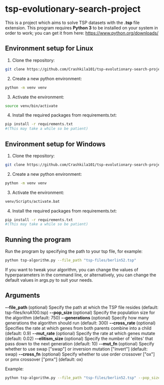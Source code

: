 # tsp-evolutionary-search-project
This is a project which aims to solve TSP datasets with the **.tsp** file extension.
This program requires **Python 3** to be installed on your system in order to work; you can get it from here: https://www.python.org/downloads/

## Environment setup for Linux

1. Clone the repository:

```bash
git clone https://github.com/Crashkila101/tsp-evolutionary-search-project.git
```

2. Create a new python environment:
```bash
python -m venv venv
```

3. Activate the environment:
```bash
source venv/bin/activate
```

4. Install the required packages from requirements.txt:
```bash
pip install -r requirements.txt
#(This may take a while so be patient)
```

## Environment setup for Windows

1. Clone the repository:

```bash
git clone https://github.com/Crashkila101/tsp-evolutionary-search-project.git
```

2. Create a new python environment:
```bash
python -m venv venv
```

3. Activate the environment:
```bash
venv/Scripts/activate.bat
```

4. Install the required packages from requirements.txt:
```bash
pip install -r requirements.txt
#(This may take a while so be patient)
```

## Running the program
Run the program by specifying the path to your tsp file, for example:
```bash
python tsp-algorithm.py --file_path "tsp-files/berlin52.tsp"
```     
If you want to tweak your algorithm, you can change the values of hyperparameters in the command line, or alternatively, you can change the default values in args.py to suit your needs.

## Arguments
**--file_path <path-to-file>** (optional) Specify the path at which the TSP file resides (default: tsp-files/kroA100.tsp)
**--pop_size <population>** (optional) Specify the population size for the algorithm (default: 750)
**--generations <generations>** (optional) Specify how many generations the algorithm should run (default: 300)
**--cross_rate <rate>** (optional) Specifies the rate at which genes from both parents combine into a child (default: 0.9)
**--mut_rate <rate>** (optional) Specify the rate at which genes mutate (default: 0.02)
**--elitism_size <size>** (optional) Specify the number of 'elites' that pass down to the next generation (default: 10)
**--mut_fn <function>** (optional) Specify whether to use swap ["swap"] or inversion mutation ["invert"] (default: swap)
**--cross_fn <function>** (optional) Specify whether to use order crossover ["ox"] or pmx crossover ["pmx"] (default: ox)

Example:
```bash
python tsp-algorithm.py --file_path "tsp-files/berlin52.tsp" --pop_size 1000 --generations 500 --cross_rate 1.0 --mut_rate 0.05 --elitism_size 5 --mut_fn "invert" --cross_fn "pmx"
```     
